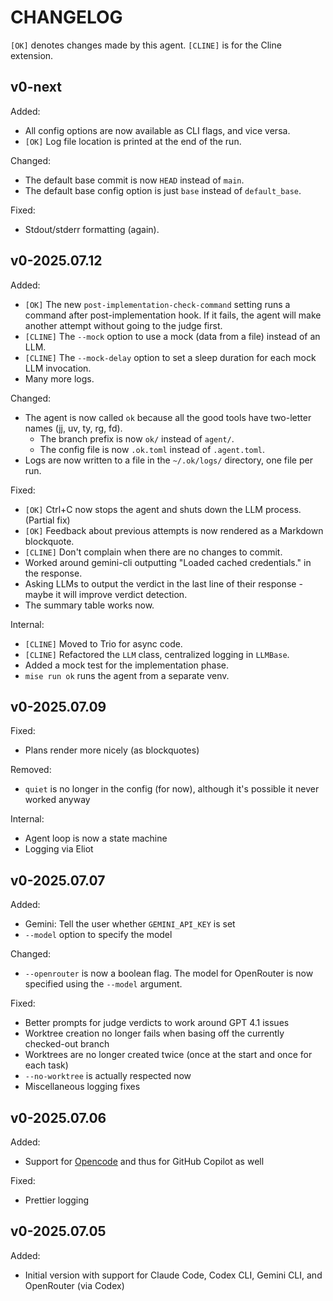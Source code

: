 # CHANGELOG

`[OK]` denotes changes made by this agent.
`[CLINE]` is for the Cline extension.

## v0-next

Added:

- All config options are now available as CLI flags, and vice versa.
- `[OK]` Log file location is printed at the end of the run.

Changed:

- The default base commit is now `HEAD` instead of `main`.
- The default base config option is just `base` instead of `default_base`.

Fixed:

- Stdout/stderr formatting (again).

## v0-2025.07.12

Added:

- `[OK]` The new `post-implementation-check-command` setting runs a command after post-implementation hook.
  If it fails, the agent will make another attempt without going to the judge first.
- `[CLINE]` The `--mock` option to use a mock (data from a file) instead of an LLM.
- `[CLINE]` The `--mock-delay` option to set a sleep duration for each mock LLM invocation.
- Many more logs.

Changed:

- The agent is now called `ok` because all the good tools have two-letter names (jj, uv, ty, rg, fd).
  - The branch prefix is now `ok/` instead of `agent/`.
  - The config file is now `.ok.toml` instead of `.agent.toml`.
- Logs are now written to a file in the `~/.ok/logs/` directory, one file per run.

Fixed:

- `[OK]` Ctrl+C now stops the agent and shuts down the LLM process. (Partial fix)
- `[OK]` Feedback about previous attempts is now rendered as a Markdown blockquote.
- `[CLINE]` Don't complain when there are no changes to commit.
- Worked around gemini-cli outputting "Loaded cached credentials." in the response.
- Asking LLMs to output the verdict in the last line of their response - maybe it will improve verdict detection.
- The summary table works now.

Internal:

- `[CLINE]` Moved to Trio for async code.
- `[CLINE]` Refactored the `LLM` class, centralized logging in `LLMBase`.
- Added a mock test for the implementation phase.
- `mise run ok` runs the agent from a separate venv.

## v0-2025.07.09

Fixed:

- Plans render more nicely (as blockquotes)

Removed:

- `quiet` is no longer in the config (for now), although it's possible it never worked anyway

Internal:

- Agent loop is now a state machine
- Logging via Eliot

## v0-2025.07.07

Added:

- Gemini: Tell the user whether `GEMINI_API_KEY` is set
- `--model` option to specify the model

Changed:

- `--openrouter` is now a boolean flag. The model for OpenRouter is now specified using the `--model` argument.

Fixed:

- Better prompts for judge verdicts to work around GPT 4.1 issues
- Worktree creation no longer fails when basing off the currently checked-out branch
- Worktrees are no longer created twice (once at the start and once for each task)
- `--no-worktree` is actually respected now
- Miscellaneous logging fixes

## v0-2025.07.06

Added:

- Support for [Opencode](https://opencode.ai) and thus for GitHub Copilot as well

Fixed:

- Prettier logging

## v0-2025.07.05

Added:

- Initial version with support for Claude Code, Codex CLI, Gemini CLI, and OpenRouter (via Codex)
